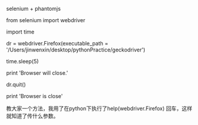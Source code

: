 

selenium + phantomjs





from selenium import webdriver

import time

dr = webdriver.Firefox(executable_path = '/Users/jinwenxin/desktop/pythonPractice/geckodriver')

time.sleep(5)

print 'Browser will close.'

dr.quit()

print 'Browser is close'

教大家一个方法，我用了在python下执行了help(webdriver.Firefox) 回车，这样就知道了传什么参数。

